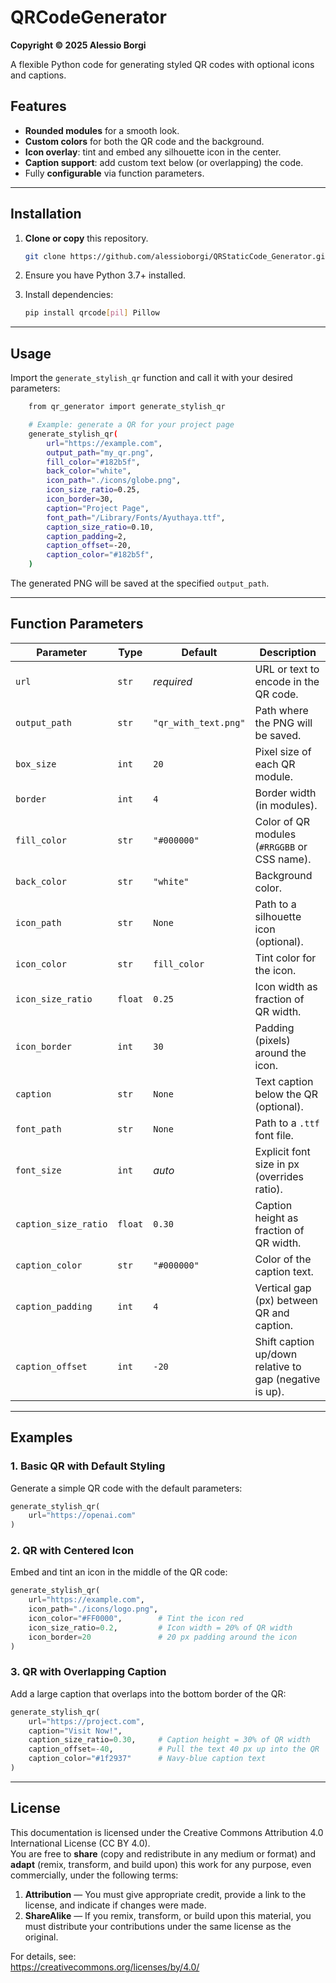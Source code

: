 # QRCodeGenerator

**Copyright © 2025 Alessio Borgi**

A flexible Python code for generating styled QR codes with optional icons and captions. 

## Features

- **Rounded modules** for a smooth look.  
- **Custom colors** for both the QR code and the background.  
- **Icon overlay**: tint and embed any silhouette icon in the center.  
- **Caption support**: add custom text below (or overlapping) the code.  
- Fully **configurable** via function parameters.

---

## Installation

1. **Clone or copy** this repository.  

   ```bash
   git clone https://github.com/alessioborgi/QRStaticCode_Generator.git
2. Ensure you have Python 3.7+ installed.  
3. Install dependencies:

   ```bash
   pip install qrcode[pil] Pillow

--- 

## Usage
Import the ```generate_stylish_qr``` function and call it with your desired parameters:

``` bash 
    from qr_generator import generate_stylish_qr

    # Example: generate a QR for your project page
    generate_stylish_qr(
        url="https://example.com",
        output_path="my_qr.png",
        fill_color="#182b5f",
        back_color="white",
        icon_path="./icons/globe.png",
        icon_size_ratio=0.25,
        icon_border=30,
        caption="Project Page",
        font_path="/Library/Fonts/Ayuthaya.ttf",
        caption_size_ratio=0.10,
        caption_padding=2,
        caption_offset=-20,
        caption_color="#182b5f",
    )
```
The generated PNG will be saved at the specified ```output_path```.

---

## Function Parameters

| Parameter            | Type    | Default              | Description                                             |
| -------------------- | ------- | -------------------- | ------------------------------------------------------- |
| `url`                | `str`   | *required*           | URL or text to encode in the QR code.                   |
| `output_path`        | `str`   | `"qr_with_text.png"` | Path where the PNG will be saved.                       |
| `box_size`           | `int`   | `20`                 | Pixel size of each QR module.                           |
| `border`             | `int`   | `4`                  | Border width (in modules).                              |
| `fill_color`         | `str`   | `"#000000"`          | Color of QR modules (`#RRGGBB` or CSS name).            |
| `back_color`         | `str`   | `"white"`            | Background color.                                       |
| `icon_path`          | `str`   | `None`               | Path to a silhouette icon (optional).                   |
| `icon_color`         | `str`   | `fill_color`         | Tint color for the icon.                                |
| `icon_size_ratio`    | `float` | `0.25`               | Icon width as fraction of QR width.                     |
| `icon_border`        | `int`   | `30`                 | Padding (pixels) around the icon.                       |
| `caption`            | `str`   | `None`               | Text caption below the QR (optional).                   |
| `font_path`          | `str`   | `None`               | Path to a `.ttf` font file.                             |
| `font_size`          | `int`   | *auto*               | Explicit font size in px (overrides ratio).             |
| `caption_size_ratio` | `float` | `0.30`               | Caption height as fraction of QR width.                 |
| `caption_color`      | `str`   | `"#000000"`          | Color of the caption text.                              |
| `caption_padding`    | `int`   | `4`                  | Vertical gap (px) between QR and caption.               |
| `caption_offset`     | `int`   | `-20`                | Shift caption up/down relative to gap (negative is up). |



---

## Examples

### 1. Basic QR with Default Styling

Generate a simple QR code with the default parameters:
```python
generate_stylish_qr(
    url="https://openai.com"
)
```

### 2. QR with Centered Icon
Embed and tint an icon in the middle of the QR code:
```python
generate_stylish_qr(
    url="https://example.com",
    icon_path="./icons/logo.png",
    icon_color="#FF0000",        # Tint the icon red
    icon_size_ratio=0.2,         # Icon width = 20% of QR width
    icon_border=20               # 20 px padding around the icon
)

```
### 3. QR with Overlapping Caption
Add a large caption that overlaps into the bottom border of the QR:
```python
generate_stylish_qr(
    url="https://project.com",
    caption="Visit Now!",
    caption_size_ratio=0.30,     # Caption height = 30% of QR width
    caption_offset=-40,          # Pull the text 40 px up into the QR
    caption_color="#1f2937"      # Navy‐blue caption text
)

```

---

## License

This documentation is licensed under the Creative Commons Attribution 4.0 International License (CC BY 4.0).  
You are free to **share** (copy and redistribute in any medium or format) and **adapt** (remix, transform, and build upon) this work for any purpose, even commercially, under the following terms:

1. **Attribution** — You must give appropriate credit, provide a link to the license, and indicate if changes were made.  
2. **ShareAlike** — If you remix, transform, or build upon this material, you must distribute your contributions under the same license as the original.

For details, see:  
<https://creativecommons.org/licenses/by/4.0/>
